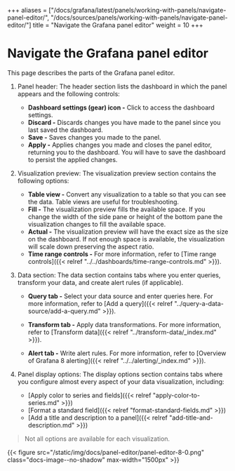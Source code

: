 +++
aliases = ["/docs/grafana/latest/panels/working-with-panels/navigate-panel-editor/", "/docs/sources/panels/working-with-panels/navigate-panel-editor/"]
title = "Navigate the Grafana panel editor"
weight = 10
+++

# Navigate the Grafana panel editor

This page describes the parts of the Grafana panel editor.

1. Panel header: The header section lists the dashboard in which the panel appears and the following controls:

   - **Dashboard settings (gear) icon -** Click to access the dashboard settings.
   - **Discard -** Discards changes you have made to the panel since you last saved the dashboard.
   - **Save -** Saves changes you made to the panel.
   - **Apply -** Applies changes you made and closes the panel editor, returning you to the dashboard. You will have to save the dashboard to persist the applied changes.

2. Visualization preview: The visualization preview section contains the following options:

   - **Table view -** Convert any visualization to a table so that you can see the data. Table views are useful for troubleshooting.
   - **Fill -** The visualization preview fills the available space. If you change the width of the side pane or height of the bottom pane the visualization changes to fill the available space.
   - **Actual -** The visualization preview will have the exact size as the size on the dashboard. If not enough space is available, the visualization will scale down preserving the aspect ratio.
   - **Time range controls -** For more information, refer to [Time range controls]({{< relref "../../dashboards/time-range-controls.md" >}}).

3. Data section: The data section contains tabs where you enter queries, transform your data, and create alert rules (if applicable).

   - **Query tab -** Select your data source and enter queries here. For more information, refer to [Add a query]({{< relref "../query-a-data-source/add-a-query.md" >}}).

   - **Transform tab -** Apply data transformations. For more information, refer to [Transform data]({{< relref "../transform-data/_index.md" >}}).
   - **Alert tab -** Write alert rules. For more information, refer to [Overview of Grafana 8 alerting]({{< relref "../../alerting/_index.md" >}}).

4. Panel display options: The display options section contains tabs where you configure almost every aspect of your data visualization, including:

   - [Apply color to series and fields]({{< relref "apply-color-to-series.md" >}})
   - [Format a standard field]({{< relref "format-standard-fields.md" >}})
   - [Add a title and description to a panel]({{< relref "add-title-and-description.md" >}})

> Not all options are available for each visualization.

{{< figure src="/static/img/docs/panel-editor/panel-editor-8-0.png" class="docs-image--no-shadow" max-width="1500px" >}}
